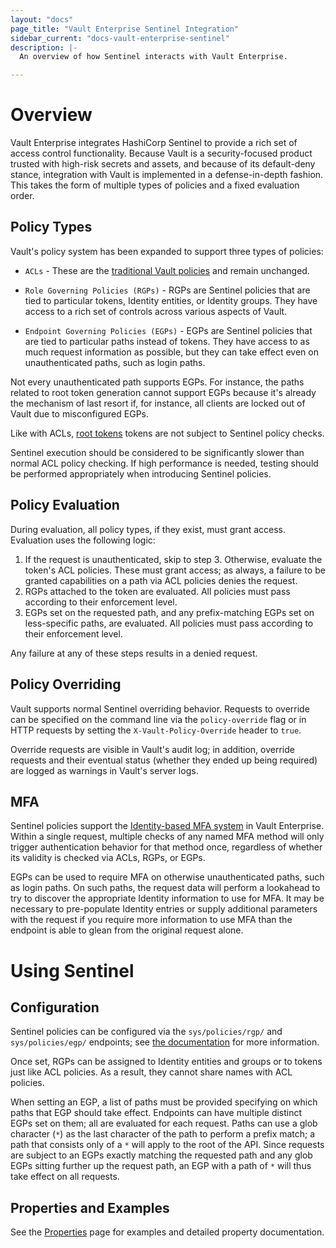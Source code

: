 ```yaml
---
layout: "docs"
page_title: "Vault Enterprise Sentinel Integration"
sidebar_current: "docs-vault-enterprise-sentinel"
description: |-
  An overview of how Sentinel interacts with Vault Enterprise.

---
```


# Overview

Vault Enterprise integrates HashiCorp Sentinel to provide a rich set of access
control functionality. Because Vault is a security-focused product trusted with
high-risk secrets and assets, and because of its default-deny stance,
integration with Vault is implemented in a defense-in-depth fashion. This takes
the form of multiple types of policies and a fixed evaluation order.

## Policy Types

Vault's policy system has been expanded to support three types of policies:

- `ACLs` - These are the [traditional Vault
  policies](/docs/concepts/policies.html) and remain unchanged.

- `Role Governing Policies (RGPs)` - RGPs are Sentinel policies that are tied
  to particular tokens, Identity entities, or Identity groups. They have access
  to a rich set of controls across various aspects of Vault.

- `Endpoint Governing Policies (EGPs)` - EGPs are Sentinel policies that are
  tied to particular paths instead of tokens. They have access to as much
  request information as possible, but they can take effect even on
  unauthenticated paths, such as login paths.

Not every unauthenticated path supports EGPs. For instance, the paths related
to root token generation cannot support EGPs because it's already the mechanism
of last resort if, for instance, all clients are locked out of Vault due to
misconfigured EGPs.

Like with ACLs, [root tokens](/docs/concepts/tokens.html#root-tokens) tokens
are not subject to Sentinel policy checks.

Sentinel execution should be considered to be significantly slower than normal
ACL policy checking. If high performance is needed, testing should be performed
appropriately when introducing Sentinel policies.

## Policy Evaluation

During evaluation, all policy types, if they exist, must grant access.
Evaluation uses the following logic:

1. If the request is unauthenticated, skip to step 3. Otherwise, evaluate the
   token's ACL policies. These must grant access; as always, a failure to be
   granted capabilities on a path via ACL policies denies the request.
2. RGPs attached to the token are evaluated. All policies must pass according
   to their enforcement level.
3. EGPs set on the requested path, and any prefix-matching EGPs set on
   less-specific paths, are evaluated. All policies must pass according to
   their enforcement level.

Any failure at any of these steps results in a denied request.

## Policy Overriding

Vault supports normal Sentinel overriding behavior. Requests to override can be
specified on the command line via the `policy-override` flag or in HTTP
requests by setting the `X-Vault-Policy-Override` header to `true`.

Override requests are visible in Vault's audit log; in addition, override
requests and their eventual status (whether they ended up being required) are
logged as warnings in Vault's server logs.

## MFA

Sentinel policies support the [Identity-based MFA
system](/docs/enterprise/mfa/index.html) in Vault Enterprise.  Within a single
request, multiple checks of any named MFA method will only trigger
authentication behavior for that method once, regardless of whether its
validity is checked via ACLs, RGPs, or EGPs.

EGPs can be used to require MFA on otherwise unauthenticated paths, such as
login paths. On such paths, the request data will perform a lookahead to try to
discover the appropriate Identity information to use for MFA. It may be
necessary to pre-populate Identity entries or supply additional parameters with
the request if you require more information to use MFA than the endpoint is
able to glean from the original request alone.

# Using Sentinel

## Configuration

Sentinel policies can be configured via the `sys/policies/rgp/` and
`sys/policies/egp/` endpoints; see [the
documentation](/api/system/policies.html) for more information.

Once set, RGPs can be assigned to Identity entities and groups or to tokens
just like ACL policies. As a result, they cannot share names with ACL policies.

When setting an EGP, a list of paths must be provided specifying on which paths
that EGP should take effect. Endpoints can have multiple distinct EGPs set on
them; all are evaluated for each request. Paths can use a glob character (`*`)
as the last character of the path to perform a prefix match; a path that
consists only of a `*` will apply to the root of the API. Since requests are
subject to an EGPs exactly matching the requested path and any glob EGPs
sitting further up the request path, an EGP with a path of `*` will thus take
effect on all requests.

## Properties and Examples

See the [Properties](/docs/enterprise/sentinel/properties.html) page for
examples and detailed property documentation.
